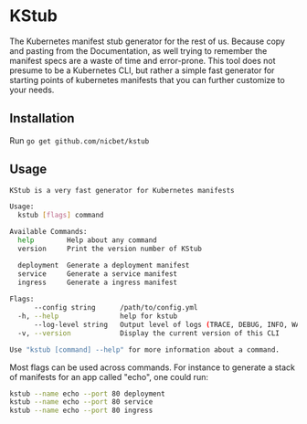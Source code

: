 # KStub

The Kubernetes manifest stub generator for the rest of us. Because copy and pasting from the Documentation, as well trying to remember the manifest specs are a waste of time and error-prone. This tool does not presume to be a Kubernetes CLI, but rather a simple fast generator for starting points of kubernetes manifests that you can further customize to your needs.

## Installation

Run `go get github.com/nicbet/kstub`

## Usage

```sh
KStub is a very fast generator for Kubernetes manifests

Usage:
  kstub [flags] command

Available Commands:
  help        Help about any command
  version     Print the version number of KStub

  deployment  Generate a deployment manifest
  service     Generate a service manifest
  ingress     Generate a ingress manifest
  
Flags:
      --config string      /path/to/config.yml
  -h, --help               help for kstub
      --log-level string   Output level of logs (TRACE, DEBUG, INFO, WARN, ERROR, FATAL) (default "INFO")
  -v, --version            Display the current version of this CLI

Use "kstub [command] --help" for more information about a command.
```

Most flags can be used across commands. For instance to generate a stack of manifests for an app called "echo", one could run:

```sh
kstub --name echo --port 80 deployment
kstub --name echo --port 80 service
kstub --name echo --port 80 ingress
```